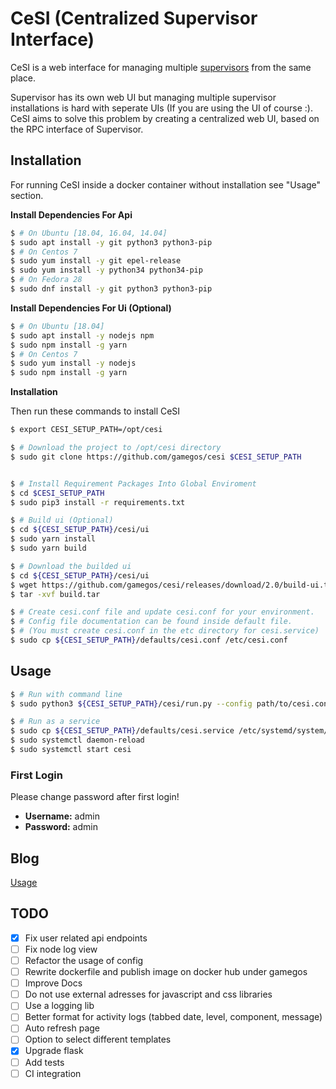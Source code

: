 # CeSI (Centralized Supervisor Interface)

CeSI is a web interface for managing multiple [supervisors][1] from the same
place.

Supervisor has its own web UI but managing multiple supervisor installations is
hard with seperate UIs (If you are using the UI of course :). CeSI aims to solve
this problem by creating a centralized web UI, based on the RPC interface of
Supervisor.

## Installation

For running CeSI inside a docker container without installation see "Usage"
section.

**Install Dependencies For Api**

```bash
$ # On Ubuntu [18.04, 16.04, 14.04]
$ sudo apt install -y git python3 python3-pip
$ # On Centos 7
$ sudo yum install -y git epel-release
$ sudo yum install -y python34 python34-pip
$ # On Fedora 28
$ sudo dnf install -y git python3 python3-pip
```

**Install Dependencies For Ui (Optional)**

```bash
$ # On Ubuntu [18.04]
$ sudo apt install -y nodejs npm
$ sudo npm install -g yarn
$ # On Centos 7
$ sudo yum install -y nodejs
$ sudo npm install -g yarn
```

**Installation**

Then run these commands to install CeSI

```bash
$ export CESI_SETUP_PATH=/opt/cesi

$ # Download the project to /opt/cesi directory
$ sudo git clone https://github.com/gamegos/cesi $CESI_SETUP_PATH


$ # Install Requirement Packages Into Global Enviroment
$ cd $CESI_SETUP_PATH
$ sudo pip3 install -r requirements.txt

$ # Build ui (Optional)
$ cd ${CESI_SETUP_PATH}/cesi/ui
$ sudo yarn install
$ sudo yarn build

$ # Download the builded ui
$ cd ${CESI_SETUP_PATH}/cesi/ui
$ wget https://github.com/gamegos/cesi/releases/download/2.0/build-ui.tar -O build.tar
$ tar -xvf build.tar

$ # Create cesi.conf file and update cesi.conf for your environment.
$ # Config file documentation can be found inside default file.
$ # (You must create cesi.conf in the etc directory for cesi.service)
$ sudo cp ${CESI_SETUP_PATH}/defaults/cesi.conf /etc/cesi.conf
```

## Usage

```bash
$ # Run with command line
$ sudo python3 ${CESI_SETUP_PATH}/cesi/run.py --config path/to/cesi.conf

$ # Run as a service
$ sudo cp ${CESI_SETUP_PATH}/defaults/cesi.service /etc/systemd/system/cesi.service
$ sudo systemctl daemon-reload
$ sudo systemctl start cesi
```

### First Login

Please change password after first login!

- **Username:** admin
- **Password:** admin

## Blog

[Usage][2]

[1]: http://supervisord.org/
[2]: http://www.gulsahkose.com/2014/09/cesi-centralized-supervisor-interface.html

## TODO

- [x] Fix user related api endpoints
- [ ] Fix node log view
- [ ] Refactor the usage of config
- [ ] Rewrite dockerfile and publish image on docker hub under gamegos
- [ ] Improve Docs
- [ ] Do not use external adresses for javascript and css libraries
- [ ] Use a logging lib
- [ ] Better format for activity logs (tabbed date, level, component, message)
- [ ] Auto refresh page
- [ ] Option to select different templates
- [x] Upgrade flask
- [ ] Add tests
- [ ] CI integration
